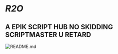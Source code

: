 # _R2O_

## A EPIK SCRIPT HUB NO SKIDDING SCRIPTMASTER U RETARD

![README.md](https://user-images.githubusercontent.com/111374516/224505653-e78c11f2-97da-42d9-ae79-127a6f775176.JPEG)
